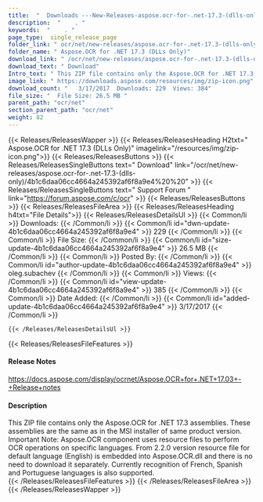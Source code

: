 ```yaml
---
title:  "  Downloads ---New-Releases-aspose.ocr-for-.net-17.3-(dlls-only) . " 
description:  "    . " 
keywords:  "    . " 
page_type:  single_release_page
folder_link: " ocr/net/new-releases/aspose.ocr-for-.net-17.3-(dlls-only)/"
folder_name: " Aspose.OCR for .NET 17.3 (DLLs Only)"
download_link: " /ocr/net/new-releases/aspose.ocr-for-.net-17.3-(dlls-only)/4b1c6daa06cc4664a245392af6f8a9e4"
download_text: " Download"
Intro_text: " This ZIP file contains only the Aspose.OCR for .NET 17.3 assemblies. These assem..."
image_link: " https://downloads.aspose.com/resources/img/zip-icon.png"
download_count: "   3/17/2017  Downloads: 229  Views: 384"
file_size: "  File Size: 26.5 MB "
parent_path: "ocr/net"
section_parent_path: "ocr/net"
weight: 82 
---
```


{{< Releases/ReleasesWapper >}}
  {{< Releases/ReleasesHeading H2txt=" Aspose.OCR for .NET 17.3 (DLLs Only)" imagelink="/resources/img/zip-icon.png">}}
  {{< Releases/ReleasesButtons >}}
    {{< Releases/ReleasesSingleButtons text=" Download" link="/ocr/net/new-releases/aspose.ocr-for-.net-17.3-(dlls-only)/4b1c6daa06cc4664a245392af6f8a9e4%20%20" >}}
    {{< Releases/ReleasesSingleButtons text=" Support Forum " link="https://forum.aspose.com/c/ocr" >}}
  {{< Releases/ReleasesButtons >}}
  {{< Releases/ReleasesFileArea >}}
    {{< Releases/ReleasesHeading h4txt="File Details">}}
    {{< Releases/ReleasesDetailsUl >}}
            {{< Common/li  >}} Downloads: {{< /Common/li >}} 
      {{< Common/li id="dwn-update-4b1c6daa06cc4664a245392af6f8a9e4" >}} 229 {{< /Common/li >}} 
      {{< Common/li  >}} File Size: {{< /Common/li >}} 
      {{< Common/li id="size-update-4b1c6daa06cc4664a245392af6f8a9e4" >}} 26.5 MB {{< /Common/li >}} 
      {{< Common/li  >}} Posted By: {{< /Common/li >}} 
      {{< Common/li id="author-update-4b1c6daa06cc4664a245392af6f8a9e4" >}} oleg.subachev {{< /Common/li >}} 
      {{< Common/li  >}} Views: {{< /Common/li >}} 
      {{< Common/li id="view-update-4b1c6daa06cc4664a245392af6f8a9e4" >}} 385 {{< /Common/li >}} 
      {{< Common/li  >}} Date Added: {{< /Common/li >}} 
      {{< Common/li id="added-update-4b1c6daa06cc4664a245392af6f8a9e4" >}} 3/17/2017 {{< /Common/li >}} 

    {{< /Releases/ReleasesDetailsUl >}}

  {{< Releases/ReleasesFileFeatures >}}
      <h4>Release Notes</h4><div><a href="https://docs.aspose.com/display/ocrnet/Aspose.OCR+for+.NET+17.03+-+Release+notes">https://docs.aspose.com/display/ocrnet/Aspose.OCR+for+.NET+17.03+-+Release+notes</a></div><h4>Description</h4><div class="HTMLDescription">This ZIP file contains only the Aspose.OCR for .NET 17.3 assemblies. These assemblies are the same as in the MSI installer of same product version. Important Note: Aspose.OCR component uses resource files to perform OCR operations on specific languages. From 2.2.0 version resource file for default language (English) is embedded into Aspose.OCR.dll and there is no need to download it separately. Currently recognition of French, Spanish and Portuguese languages is also supported.</div>
  {{< /Releases/ReleasesFileFeatures >}}
 {{< /Releases/ReleasesFileArea >}}
{{< /Releases/ReleasesWapper >}}


